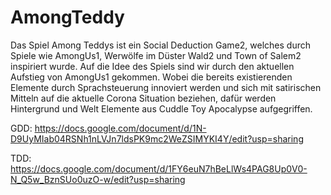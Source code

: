 # AmongTeddy

Das Spiel Among Teddys ist ein Social Deduction Game2, welches durch Spiele wie AmongUs1, Werwölfe im Düster Wald2 und Town of Salem2 inspiriert wurde. Auf die Idee des Spiels sind wir durch den aktuellen Aufstieg von AmongUs1 gekommen. Wobei die bereits existierenden Elemente durch Sprachsteuerung innoviert werden und sich mit satirischen Mitteln auf die aktuelle Corona Situation beziehen, dafür werden Hintergrund und Welt Elemente aus Cuddle Toy Apocalypse aufgegriffen.

GDD:  https://docs.google.com/document/d/1N-D9UyMIab04RSNh1nLVJn7ldsPK9mc2WeZSIMYKI4Y/edit?usp=sharing

TDD: https://docs.google.com/document/d/1FY6euN7hBeLlWs4PAG8Up0V0-N_Q5w_BznSUo0uzO-w/edit?usp=sharing
